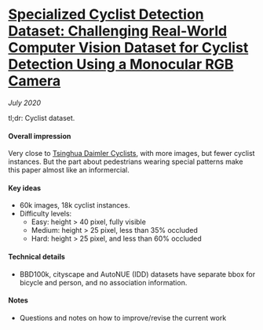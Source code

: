 # [Specialized Cyclist Detection Dataset: Challenging Real-World Computer Vision Dataset for Cyclist Detection Using a Monocular RGB Camera](https://drive.google.com/drive/u/0/folders/1inawrX9NVcchDQZepnBeJY4i9aAI5mg9)

_July 2020_

tl;dr: Cyclist dataset.

#### Overall impression
Very close to [Tsinghua Daimler Cyclists](tsinghua_daimler_cyclists.md), with more images, but fewer cyclist instances. But the part about pedestrians wearing special patterns make this paper almost like an informercial. 

#### Key ideas
- 60k images, 18k cyclist instances.
- Difficulty levels:
	- Easy: height > 40 pixel, fully visible
	- Medium: height > 25 pixel, less than 35% occluded
	- Hard: height > 25 pixel, and less than 60% occluded


#### Technical details
- BBD100k, cityscape and AutoNUE (IDD) datasets have separate bbox for bicycle and person, and no association information.

#### Notes
- Questions and notes on how to improve/revise the current work  

